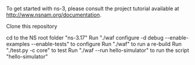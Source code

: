 To get started with ns-3, please consult the project tutorial available
at http://www.nsnam.org/documentation.

Clone this repository

cd to the NS root folder "ns-3.17"
  Run "./waf configure -d debug --enable-examples --enable-tests" to configure
  Run "./waf" to run a re-build
  Run "./test.py -c core" to test 
  Run "./waf --run hello-simulator" to run the script "hello-simulator"
